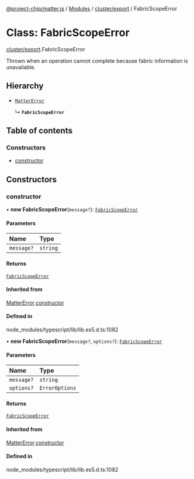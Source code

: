 [@project-chip/matter.js](../README.md) / [Modules](../modules.md) / [cluster/export](../modules/cluster_export.md) / FabricScopeError

# Class: FabricScopeError

[cluster/export](../modules/cluster_export.md).FabricScopeError

Thrown when an operation cannot complete because fabric information is
unavailable.

## Hierarchy

- [`MatterError`](common_export.MatterError.md)

  ↳ **`FabricScopeError`**

## Table of contents

### Constructors

- [constructor](cluster_export.FabricScopeError.md#constructor)

## Constructors

### constructor

• **new FabricScopeError**(`message?`): [`FabricScopeError`](cluster_export.FabricScopeError.md)

#### Parameters

| Name | Type |
| :------ | :------ |
| `message?` | `string` |

#### Returns

[`FabricScopeError`](cluster_export.FabricScopeError.md)

#### Inherited from

[MatterError](common_export.MatterError.md).[constructor](common_export.MatterError.md#constructor)

#### Defined in

node_modules/typescript/lib/lib.es5.d.ts:1082

• **new FabricScopeError**(`message?`, `options?`): [`FabricScopeError`](cluster_export.FabricScopeError.md)

#### Parameters

| Name | Type |
| :------ | :------ |
| `message?` | `string` |
| `options?` | `ErrorOptions` |

#### Returns

[`FabricScopeError`](cluster_export.FabricScopeError.md)

#### Inherited from

[MatterError](common_export.MatterError.md).[constructor](common_export.MatterError.md#constructor)

#### Defined in

node_modules/typescript/lib/lib.es5.d.ts:1082
